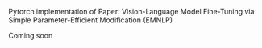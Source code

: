 Pytorch implementation of Paper: Vision-Language Model Fine-Tuning via Simple Parameter-Efficient Modification (EMNLP)

Coming soon
